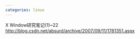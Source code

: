 ```yaml
---
categories: linux
---
```

X Window研究笔记(1)~22<br>
http://blog.csdn.net/absurd/archive/2007/09/11/1781351.aspx<br>
<br>
<br>
